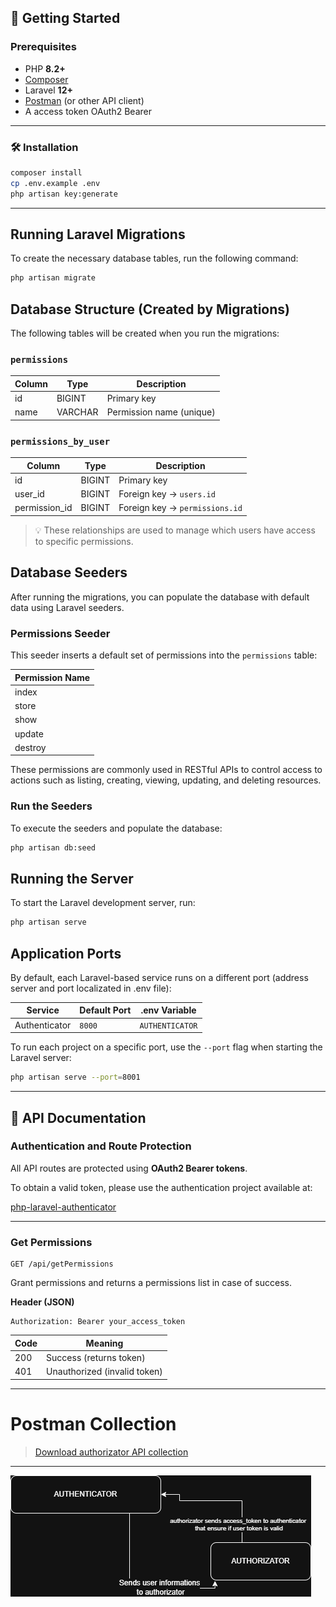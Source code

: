 ## 🚀 Getting Started

### Prerequisites

- PHP **8.2+**
- [Composer](https://getcomposer.org/)
- Laravel **12+**
- [Postman](https://www.postman.com/) (or other API client)
- A access token OAuth2 Bearer

---

### 🛠️ Installation

```bash
composer install
cp .env.example .env
php artisan key:generate
```
---
## Running Laravel Migrations

To create the necessary database tables, run the following command:

```bash
php artisan migrate
```
## Database Structure (Created by Migrations)

The following tables will be created when you run the migrations:

### `permissions`
| Column      | Type      | Description               |
|-------------|-----------|---------------------------|
| id          | BIGINT    | Primary key               |
| name        | VARCHAR   | Permission name (unique)  |

### `permissions_by_user`
| Column        | Type      | Description                        |
|---------------|-----------|------------------------------------|
| id            | BIGINT    | Primary key                        |
| user_id       | BIGINT    | Foreign key → `users.id`           |
| permission_id | BIGINT    | Foreign key → `permissions.id`     |

> 💡 These relationships are used to manage which users have access to specific permissions.

## Database Seeders

After running the migrations, you can populate the database with default data using Laravel seeders.

### Permissions Seeder

This seeder inserts a default set of permissions into the `permissions` table:

| Permission Name |
|-----------------|
| index           |
| store           |
| show            |
| update          |
| destroy         |

These permissions are commonly used in RESTful APIs to control access to actions such as listing, creating, viewing, updating, and deleting resources.

### Run the Seeders

To execute the seeders and populate the database:

```bash
php artisan db:seed
```


## Running the Server
To start the Laravel development server, run:

```bash
php artisan serve
```

## Application Ports

By default, each Laravel-based service runs on a different port (address server and port localizated in .env file):

| Service        | Default Port | .env Variable                     |
|----------------|--------------|----------------------------------|
| Authenticator  | `8000`       | `AUTHENTICATOR`                  |

To run each project on a specific port, use the `--port` flag when starting the Laravel server:

```bash
php artisan serve --port=8001
```
---

## 📘 API Documentation

### Authentication and Route Protection

All API routes are protected using **OAuth2 Bearer tokens**.

To obtain a valid token, please use the authentication project available at:

[php-laravel-authenticator](https://github.com/fabionunespedro/php-laravel-authenticator)

---

### Get Permissions
```http
GET /api/getPermissions
```
Grant permissions and returns a permissions list in case of success.
<br>

**Header (JSON)**
```http
Authorization: Bearer your_access_token
```
| Code     | Meaning  |
| -------- | -------  |
| 200      |Success (returns token)|
| 401     | Unauthorized (invalid token)|

---
# Postman Collection
> [Download authorizator API collection](docs/Autorizador.postman_collection.json)

---
![Architecture Diagram](docs/authorizator.drawio.png)

